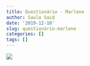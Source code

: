 ```yaml
---
title: Questionário - Marlene
author: Saulo Said
date: '2019-12-10'
slug: questionário-marlene
categories: []
tags: []
---
```


<div class="tableauPlaceholder" id="viz1575999004760" style="position: relative">

<noscript>[![ ](https://public.tableau.com/static/images/QN/QNR55S6C9/1_rss.png)](#)</noscript>

<object class="tableauViz" style="display:none;"><param name="host_url" value="https%3A%2F%2Fpublic.tableau.com%2F"> <param name="embed_code_version" value="3"> <param name="path" value="shared/QNR55S6C9"> <param name="toolbar" value="yes"><param name="static_image" value="https://public.tableau.com/static/images/QN/QNR55S6C9/1.png"> <param name="animate_transition" value="yes"><param name="display_static_image" value="yes"><param name="display_spinner" value="yes"><param name="display_overlay" value="yes"><param name="display_count" value="yes"><param name="filter" value="publish=yes"></object></div>

<script type="text/javascript">var divElement = document.getElementById('viz1575999004760'); var vizElement = divElement.getElementsByTagName('object')[0]; if ( divElement.offsetWidth > 800 ) { vizElement.style.width='1350px';vizElement.style.height='927px';} else if ( divElement.offsetWidth > 500 ) { vizElement.style.width='1350px';vizElement.style.height='927px';} else { vizElement.style.width='100%';vizElement.style.height='3127px';} var scriptElement = document.createElement('script'); scriptElement.src = 'https://public.tableau.com/javascripts/api/viz_v1.js'; vizElement.parentNode.insertBefore(scriptElement, vizElement);</script>